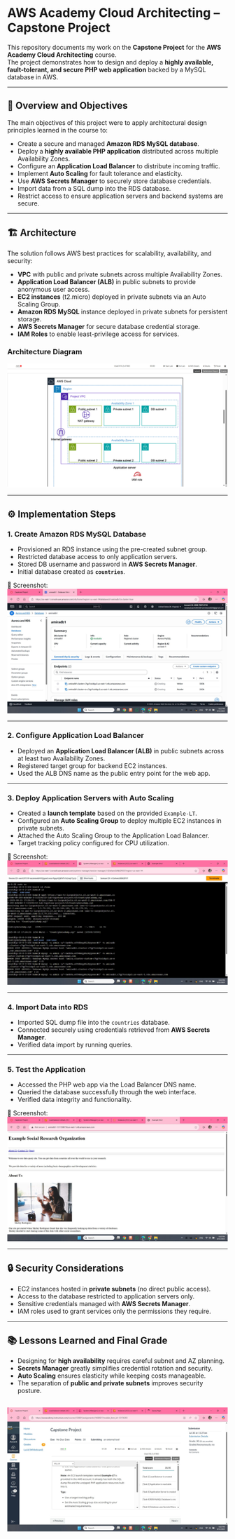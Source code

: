 # AWS Academy Cloud Architecting – Capstone Project

This repository documents my work on the **Capstone Project** for the **AWS Academy Cloud Architecting** course.  
The project demonstrates how to design and deploy a **highly available, fault-tolerant, and secure PHP web application** backed by a MySQL database in AWS.

---

## 📌 Overview and Objectives
The main objectives of this project were to apply architectural design principles learned in the course to:

- Create a secure and managed **Amazon RDS MySQL database**.
- Deploy a **highly available PHP application** distributed across multiple Availability Zones.
- Configure an **Application Load Balancer** to distribute incoming traffic.
- Implement **Auto Scaling** for fault tolerance and elasticity.
- Use **AWS Secrets Manager** to securely store database credentials.
- Import data from a SQL dump into the RDS database.
- Restrict access to ensure application servers and backend systems are secure.

---

## 🏗️ Architecture
The solution follows AWS best practices for scalability, availability, and security:

- **VPC** with public and private subnets across multiple Availability Zones.
- **Application Load Balancer (ALB)** in public subnets to provide anonymous user access.
- **EC2 instances** (t2.micro) deployed in private subnets via an Auto Scaling Group.
- **Amazon RDS MySQL** instance deployed in private subnets for persistent storage.
- **AWS Secrets Manager** for secure database credential storage.
- **IAM Roles** to enable least-privilege access for services.

### Architecture Diagram 
![Architecture Diagram](screenshots/Screenshot_8_1.jpg)

---

## ⚙️ Implementation Steps

### 1. Create Amazon RDS MySQL Database
- Provisioned an RDS instance using the pre-created subnet group.
- Restricted database access to only application servers.
- Stored DB username and password in **AWS Secrets Manager**.
- Initial database created as **`countries`**.

📸 Screenshot:  
![RDS Setup](screenshots/1755282723921.jpeg)

---

### 2. Configure Application Load Balancer
- Deployed an **Application Load Balancer (ALB)** in public subnets across at least two Availability Zones.
- Registered target group for backend EC2 instances.
- Used the ALB DNS name as the public entry point for the web app.



---

### 3. Deploy Application Servers with Auto Scaling
- Created a **launch template** based on the provided `Example-LT`.
- Configured an **Auto Scaling Group** to deploy multiple EC2 instances in private subnets.
- Attached the Auto Scaling Group to the Application Load Balancer.
- Target tracking policy configured for CPU utilization.

📸 Screenshot:  
![Auto Scaling Group](screenshots/1755282724228.jpeg)

---

### 4. Import Data into RDS
- Imported SQL dump file into the `countries` database.
- Connected securely using credentials retrieved from **AWS Secrets Manager**.
- Verified data import by running queries.



---

### 5. Test the Application
- Accessed the PHP web app via the Load Balancer DNS name.
- Queried the database successfully through the web interface.
- Verified data integrity and functionality.

📸 Screenshot:  
![Application Test](screenshots/1755282724151.jpeg)

---

## 🔒 Security Considerations
- EC2 instances hosted in **private subnets** (no direct public access).
- Access to the database restricted to application servers only.
- Sensitive credentials managed with **AWS Secrets Manager**.
- IAM roles used to grant services only the permissions they require.

---

## 📚 Lessons Learned and Final Grade
- Designing for **high availability** requires careful subnet and AZ planning.
- **Secrets Manager** greatly simplifies credential rotation and security.
- **Auto Scaling** ensures elasticity while keeping costs manageable.
- The separation of **public and private subnets** improves security posture.

![final grade](screenshots/1755282723825.jpeg)
---


